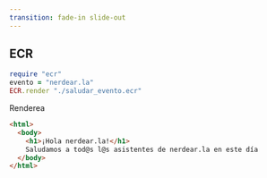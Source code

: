 ```yaml
---
transition: fade-in slide-out
---
```


## ECR

```ruby
require "ecr"
evento = "nerdear.la"
ECR.render "./saludar_evento.ecr"
```

Renderea

```html
<html>
  <body>
    <h1>¡Hola nerdear.la!</h1>
    Saludamos a tod@s l@s asistentes de nerdear.la en este día
  </body>
</html>
```
